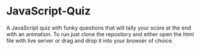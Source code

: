 # JavaScript-Quiz
A JavaScript quiz with funky questions that will tally your score at the end with an animation. To run just clone the repository and either open the html file with live server or drag and drop it into your browser of choice.
